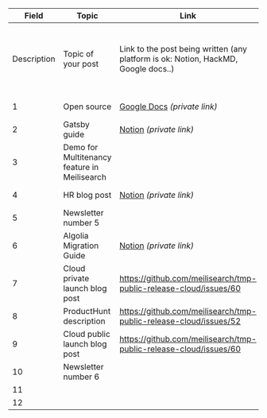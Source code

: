 | Field | Topic | Link | Your name | Your team | Medium | ETA | Status |
|---|---|---|---|---|---|---|---|
| Description | Topic of your post | Link to the post being written (any platform is ok: Notion, HackMD, Google docs..) | Your name | Your team at Meilisearch or `external` if you're an external contributor | Mediums where the post will be published | Tentative date for the publication | Status of the publication process |
|1| Open source | [Google Docs](https://docs.google.com/document/d/189oourMhmzPrmP0wS9o_iC59sbRNFPChEtszS2YpWcQ/edit) _(private link)_| [@qdequele](https://github.com/qdequele) | Founders | [Meilisearch blog](https://blog.meilisearch.com/) | 2022-02-14 |  |
|2| Gatsby guide | [Notion](https://www.notion.so/meilisearch/Add-search-in-your-Gatsby-project-using-Meilisearch-Shorter-Format-f2c7a52e164b4b40b82c67e4c2e45b34) _(private link)_ | [@shivaylamba](https://github.com/shivaylamba) | [DevRel team](https://github.com/orgs/meilisearch/teams/devrel-team) | [Meilisearch blog](https://blog.meilisearch.com/) | 2022-02-28 |  |
|3| Demo for Multitenancy feature in Meilisearch |  | [@shivaylamba](https://github.com/shivaylamba) | [DevRel team](https://github.com/orgs/meilisearch/teams/devrel-team) | [Meilisearch blog](https://blog.meilisearch.com/) | 2022-03-09 |  |
|4| HR blog post | [Notion](https://www.notion.so/meilisearch/HR-blog-post-71af13281a554138b1043f283aaa7662) _(private link)_ | [Morgane Neff](https://meilisearch.notion.site/Morgane-Neff-ce9c8e7d86ab46a6bdd64b3164bbec25) | HR team | [Meilisearch blog](https://blog.meilisearch.com/) | 2022-03-14 |  |
|5| Newsletter number 5 |  |  |  | [Meilisearch newsletter](https://us2.campaign-archive.com/home/?u=27870f7b71c908a8b359599fb&id=31f7b55f37) | 2022-03-21 |  |
|6| Algolia Migration Guide | [Notion](https://www.notion.so/meilisearch/Migration-guide-from-Algolia-to-Meilisearch-26595bf49f9a4ca39d0ec1a57349e5a1) _(private link)_ | [@shivaylamba](https://github.com/shivaylamba) | [DevRel team](https://github.com/orgs/meilisearch/teams/devrel-team) | [Meilisearch documentation](https://docs.meilisearch.com/) | 2022-03-24 |  |
|7| Cloud private launch blog post | https://github.com/meilisearch/tmp-public-release-cloud/issues/60 |  | [Cloud team](https://github.com/orgs/meilisearch/teams/cloud-team) | [Meilisearch blog](https://blog.meilisearch.com/) | 2022-03-25 |  |
|8| ProductHunt description | https://github.com/meilisearch/tmp-public-release-cloud/issues/52 | [@qdequele](https://github.com/qdequele) | [Cloud team](https://github.com/orgs/meilisearch/teams/cloud-team) | [Product Hunt](https://www.producthunt.com/) | 2022-04-04 |  |
|9| Cloud public launch blog post | https://github.com/meilisearch/tmp-public-release-cloud/issues/60 | [@ferdi05](https://github.com/ferdi05) | [DevRel team](https://github.com/orgs/meilisearch/teams/devrel-team) | [Meilisearch blog](https://blog.meilisearch.com/) | 2022-04-08 |  |
|10| Newsletter number 6 |  |  |  | [Meilisearch newsletter](https://us2.campaign-archive.com/home/?u=27870f7b71c908a8b359599fb&id=31f7b55f37) |  |  |
|11|  |  |  |  |  |  |  |
|12|  |  |  |  |  |  |  |
